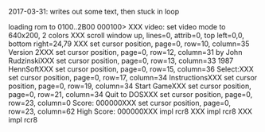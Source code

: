 2017-03-31:
writes out some text, then stuck in loop

loading rom to 0100..2B00
000100> XXX video: set video mode to 640x200, 2 colors
XXX scroll window up, lines=0, attrib=0, top left=0,0, bottom right=24,79
XXX set cursor position, page=0, row=10, column=35
Version 2XXX set cursor position, page=0, row=12, column=31
by John RudzinskiXXX set cursor position, page=0, row=13, column=33
1987 HennSoftXXX set cursor position, page=0, row=15, column=36
Select:XXX set cursor position, page=0, row=17, column=34
InstructionsXXX set cursor position, page=0, row=19, column=34
Start GameXXX set cursor position, page=0, row=21, column=34
Quit to DOSXXX set cursor position, page=0, row=23, column=0
Score: 000000XXX set cursor position, page=0, row=23, column=62
High Score: 000000XXX impl rcr8
XXX impl rcr8
XXX impl rcr8

